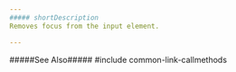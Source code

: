 ```yaml
---
##### shortDescription
Removes focus from the input element.

---
```

#####See Also#####
#include common-link-callmethods